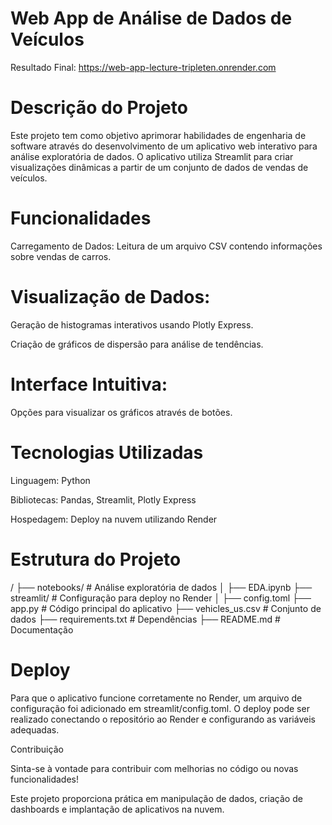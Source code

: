 # Web App de Análise de Dados de Veículos
Resultado Final: https://web-app-lecture-tripleten.onrender.com

# Descrição do Projeto

Este projeto tem como objetivo aprimorar habilidades de engenharia de software através do desenvolvimento de um aplicativo web interativo para análise exploratória de dados. O aplicativo utiliza Streamlit para criar visualizações dinâmicas a partir de um conjunto de dados de vendas de veículos.

# Funcionalidades

Carregamento de Dados: Leitura de um arquivo CSV contendo informações sobre vendas de carros.

# Visualização de Dados:

Geração de histogramas interativos usando Plotly Express.

Criação de gráficos de dispersão para análise de tendências.

# Interface Intuitiva:

Opções para visualizar os gráficos através de botões.

# Tecnologias Utilizadas

Linguagem: Python

Bibliotecas: Pandas, Streamlit, Plotly Express

Hospedagem: Deploy na nuvem utilizando Render

# Estrutura do Projeto

/
├── notebooks/            # Análise exploratória de dados
│   ├── EDA.ipynb
├── streamlit/            # Configuração para deploy no Render
│   ├── config.toml
├── app.py                # Código principal do aplicativo
├── vehicles_us.csv       # Conjunto de dados
├── requirements.txt      # Dependências
├── README.md             # Documentação

# Deploy

Para que o aplicativo funcione corretamente no Render, um arquivo de configuração foi adicionado em streamlit/config.toml. O deploy pode ser realizado conectando o repositório ao Render e configurando as variáveis adequadas.

Contribuição

Sinta-se à vontade para contribuir com melhorias no código ou novas funcionalidades!

Este projeto proporciona prática em manipulação de dados, criação de dashboards e implantação de aplicativos na nuvem.


